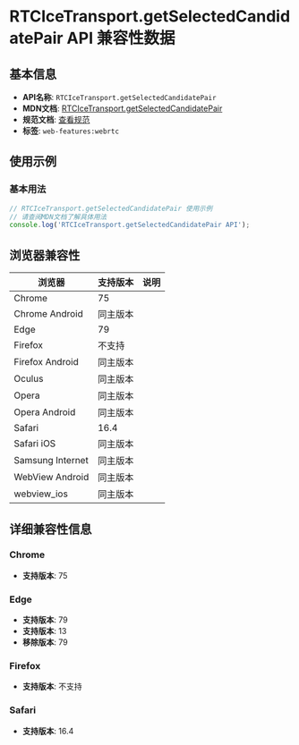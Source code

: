 # RTCIceTransport.getSelectedCandidatePair API 兼容性数据

## 基本信息

- **API名称**: `RTCIceTransport.getSelectedCandidatePair`
- **MDN文档**: [RTCIceTransport.getSelectedCandidatePair](https://developer.mozilla.org/docs/Web/API/RTCIceTransport/getSelectedCandidatePair)
- **规范文档**: [查看规范](https://w3c.github.io/webrtc-pc/#dom-rtcicetransport-getselectedcandidatepair)
- **标签**: `web-features:webrtc`

## 使用示例

### 基本用法

```javascript
// RTCIceTransport.getSelectedCandidatePair 使用示例
// 请查阅MDN文档了解具体用法
console.log('RTCIceTransport.getSelectedCandidatePair API');
```

## 浏览器兼容性

| 浏览器 | 支持版本 | 说明 |
|--------|----------|------|
| Chrome | 75 |  |
| Chrome Android | 同主版本 |  |
| Edge | 79 |  |
| Firefox | 不支持 |  |
| Firefox Android | 同主版本 |  |
| Oculus | 同主版本 |  |
| Opera | 同主版本 |  |
| Opera Android | 同主版本 |  |
| Safari | 16.4 |  |
| Safari iOS | 同主版本 |  |
| Samsung Internet | 同主版本 |  |
| WebView Android | 同主版本 |  |
| webview_ios | 同主版本 |  |

## 详细兼容性信息

### Chrome

- **支持版本**: 75

### Edge

- **支持版本**: 79
- **支持版本**: 13
- **移除版本**: 79

### Firefox

- **支持版本**: 不支持

### Safari

- **支持版本**: 16.4

